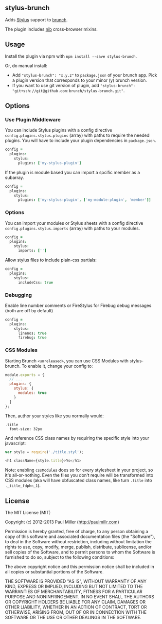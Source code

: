 ## stylus-brunch
Adds [Stylus](http://learnboost.github.com/stylus/) support to
[brunch](http://brunch.io).

The plugin includes [nib](http://visionmedia.github.com/nib/) cross-browser mixins.

## Usage
Install the plugin via npm with `npm install --save stylus-brunch`.

Or, do manual install:

* Add `"stylus-brunch": "x.y.z"` to `package.json` of your brunch app.
  Pick a plugin version that corresponds to your minor (y) brunch version.
* If you want to use git version of plugin, add
`"stylus-brunch": "git+ssh://git@github.com:brunch/stylus-brunch.git"`.

## Options
### Use Plugin Middleware
You can include Stylus plugins with a config directive
`config.plugins.stylus.plugins` (array) with paths to require the needed
plugins.  You will have to include your plugin dependencies in ```package.json```.

```coffeescript
config =
  plugins:
    stylus:
      plugins: ['my-stylus-plugin']
```

If the plugin is module based you can import a spcific member as a subarray.

```coffeescript
config =
  plugins:
    stylus:
      plugins: ['my-stylus-plugin', ['my-module-plugin', 'member']]
```


### Options
You can import your modules or Stylus sheets with a config directive
`config.plugins.stylus.imports` (array) with paths to your modules.

```coffeescript
config =
  plugins:
    stylus:
      imports: ['']
```

Allow stylus files to include plain-css partials:

```coffeescript
config =
  plugins:
    stylus:
      includeCss: true
```

### Debugging
Enable line number comments or FireStylus for Firebug debug messages (both are off by default)

```coffeescript
config =
  plugins:
    stylus:
      linenos: true
      firebug: true
```

### CSS Modules
Starting Brunch `<unreleased>`, you can use CSS Modules with stylus-brunch. To enable it, change your config to:

```javascript
module.exports = {
  // ...
  plugins: {
    stylus: {
      modules: true
    }
  }
};
```

Then, author your styles like you normally would:

```stylus
.title
  font-size: 32px
```

And reference CSS class names by requiring the specific style into your javascript:

```javascript
var style = require('./title.styl');

<h1 className={style.title}>Yo</h1>
```

Note: enabling `cssModules` does so for every stylesheet in your project, so it's all-or-nothing. Even the files you don't require will be transformed into CSS modules (aka will have obfuscated class names, like turn `.title` into `._title_fdphn_1`).


## License

The MIT License (MIT)

Copyright (c) 2012-2013 Paul Miller (http://paulmillr.com)

Permission is hereby granted, free of charge, to any person obtaining a copy
of this software and associated documentation files (the "Software"), to deal
in the Software without restriction, including without limitation the rights
to use, copy, modify, merge, publish, distribute, sublicense, and/or sell
copies of the Software, and to permit persons to whom the Software is
furnished to do so, subject to the following conditions:

The above copyright notice and this permission notice shall be included in
all copies or substantial portions of the Software.

THE SOFTWARE IS PROVIDED "AS IS", WITHOUT WARRANTY OF ANY KIND, EXPRESS OR
IMPLIED, INCLUDING BUT NOT LIMITED TO THE WARRANTIES OF MERCHANTABILITY,
FITNESS FOR A PARTICULAR PURPOSE AND NONINFRINGEMENT. IN NO EVENT SHALL THE
AUTHORS OR COPYRIGHT HOLDERS BE LIABLE FOR ANY CLAIM, DAMAGES OR OTHER
LIABILITY, WHETHER IN AN ACTION OF CONTRACT, TORT OR OTHERWISE, ARISING FROM,
OUT OF OR IN CONNECTION WITH THE SOFTWARE OR THE USE OR OTHER DEALINGS IN
THE SOFTWARE.
